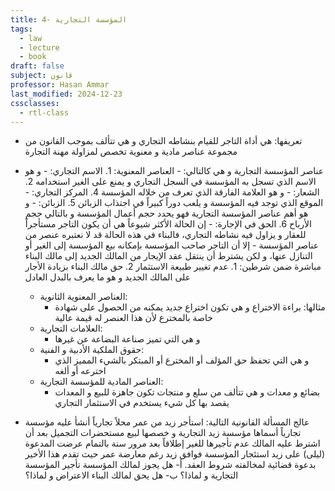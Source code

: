 ```yaml
---
title: 4- المؤسسة التجارية
tags:
  - law
  - lecture
  - book
draft: false
subject: قانون
professor: Hasan Ammar
last_modified: 2024-12-23
cssclasses:
  - rtl-class
---
```

- تعريفها:
	هي أداة التاجر للقيام بنشاطه التجاري و هي تتألف بموجب القانون من مجموعة عناصر مادية و معنوية تخصص لمزاولة مهنة التجارة
- عناصر المؤسسة التجارية و هي كالتالي:
		- العناصر المعنوية:
			1. الاسم التجاري:
				- و هو الاسم الذي تسجل به المؤسسة في السجل التجاري و يمنع على الغير استخدامه
			2.  الشعار:
				- و هو العلامة الفارقة الذي تعرف من خلاله المؤسسة
			4.   المركز التجاري:
				 - الموقع الذي توجد فيه المؤسسة و يلعب دوراً كبيراً في اجتذاب الزبائن
			5. الزبائن:
				- و هو أهم عناصر المؤسسة التجارية فهو يحدد حجم أعمال المؤسسة و بالتالي حجم الأرباح
			6. الحق في الإجارة:
				- إن الحالة الأكثر شيوعاً هي أن يكون التاجر مستأجراً للعقار و يزاول فيه نشاطه التجاري، فالبناء في هذه الحالة قد لا نعتبره عنصر من عناصر المؤسسة
				- إلا أن التاجر صاحب المؤسسة بإمكانه بيع المؤسسة إلى الغير أو التنازل عنها، و لكن يشترط أن ينتقل عقد الإيجار من المالك الجديد إلى مالك البناء مباشرة ضمن شرطين:
					1. عدم تغيير طبيعة الاستثمار
					2. حق مالك البناء بزيادة الأجار على المالك الجديد و هو ما يعرف بالبدل العادل
	- العناصر المعنوية الثانوية:
		- مثالها: براءة الاختراع و هي تكون اختراع جديد يمكنه من الحصول على شهادة خاصة بالمخترع لأن هذا العنصر له قيمة عالية 
	- العلامات التجارية:
		- و هي التي تميز صناعة البضاعة عن غيرها
	- حقوق الملكية الأدبية و الفنية:
		- و هي التي تحفظ حق المؤلف أو المخترع أو المبتكر بالشيء المميز الذي اخترعه أو ألغه
	- العناصر المادية للمؤسسة التجارية:
		- بضائع و معدات و هي تتألف من سلع و منتجات تكون جاهزة للبيع و المعدات يقصد بها كل شيء يستخدم في الاستثمار التجاري

- عالج المسألة القانونية التالية:
	استأجر زيد من عمر محلاً تجارياً أنشأ عليه مؤسسة تجارياً أسماها مؤسسة زيد التجارية و خصصها لبيع مستحضرات التجميل بعد أن اشترط عليه المالك عدم تأجيرها للغير إطلاقاً
	بعد مرور سنة بالتمام عرضت المدعوة (ليلى) على زيد استئجار المؤسسة فوافق زيد رغم معارضة عمر حيث تقدم هذا الأخير بدعوة قضائية لمخالفته شروط العقد.
		أ- هل يجوز لمالك المؤسسة تأجير المؤسسة التجارية و لماذا؟
		ب- هل يحق لمالك البناء الاعتراض و لماذا؟